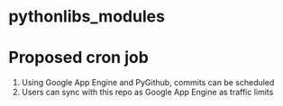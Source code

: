 # pythonlibs_modules

# Proposed cron job

1. Using Google App Engine and PyGithub, commits can be scheduled
2. Users can sync with this repo as Google App Engine as traffic limits
